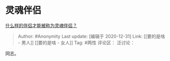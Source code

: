 # 灵魂伴侣
[什么样的伴侣才能被称为灵魂伴侣？](https://www.zhihu.com/question/308612334/answer/1653879758)

> Author: #Anonymity
> Last update: [编辑于 2020-12-31]
> Link:  [[要的是啥 - 男人]] [[要的是啥 - 女人]]
> Tag: #两性
> 评论区：
> 泛讨论：

同志。
